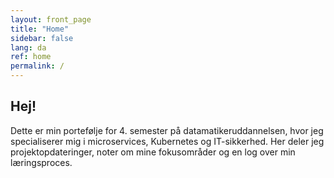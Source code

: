 ```yaml
---
layout: front_page
title: "Home"
sidebar: false
lang: da
ref: home
permalink: /
---
```

## Hej!
Dette er min portefølje for 4. semester på datamatikeruddannelsen, hvor jeg specialiserer mig i microservices, Kubernetes og IT-sikkerhed. Her deler jeg projektopdateringer, noter om mine fokusområder og en log over min læringsproces.